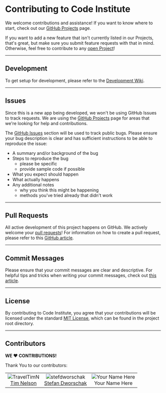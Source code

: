 # Contributing to Code Institute

We welcome contributions and assistance! If you want to know where to start, check out our [GitHub Projects](https://github.com/Code-Institute-Community/ci-hackathon-app/projects?query=is%3Aopen+sort%3Aname-asc) page.

If you want to add a new feature that isn't currently listed in our Projects, that's great, but make sure you submit feature requests with that in mind. Otherwise, feel free to contribute to any [open Project](https://github.com/Code-Institute-Community/ci-hackathon-app/projects?query=is%3Aopen+sort%3Aname-asc)!

---

## Development

To get setup for development, please refer to the [Development Wiki](https://github.com/Code-Institute-Community/ci-hackathon-app/wiki/Development).

---

## Issues

Since this is a new app being developed, we won't be using GitHub Issues to track requests. We are using the [GitHub Projects](https://github.com/Code-Institute-Community/ci-hackathon-app/projects?query=is%3Aopen+sort%3Aname-asc) page for areas that we're looking for help and contributions.

The [GitHub Issues](https://github.com/Code-Institute-Community/ci-hackathon-app/issues?query=is%3Aopen) section will be used to track public bugs. Please ensure your bug description is clear and has sufficient instructions to be able to reproduce the issue:

- A summary and/or background of the bug
- Steps to reproduce the bug
    - please be specific
    - provide sample code if possible
- What you expect should happen
- What actually happens
- Any additional notes
    - why you think this might be happening
    - methods you've tried already that didn't work

---

## Pull Requests

All active development of this project happens on GitHub. We actively welcome your [pull requests](https://github.com/Code-Institute-Community/ci-hackathon-app/pulls)! For information on how to create a pull request, please refer to this [GitHub article](https://help.github.com/articles/creating-a-pull-request).

---

## Commit Messages

Please ensure that your commit messages are clear and descriptive. For helpful tips and tricks when writing your commit messages, check out [this article](https://chris.beams.io/posts/git-commit/).

---

## License

By contributing to Code Institute, you agree that your contributions will be licensed under the standard [MIT License](LICENSE), which can be found in the project root directory.

---

## Contributors

**WE :heart: CONTRIBUTIONS!**

Thank You to our contributors:

||||
|:---:|:---:|:---:|
|![TravelTimN](https://avatars0.githubusercontent.com/u/41592028?s=100)<br>[Tim Nelson](https://github.com/TravelTimN)|![stefdworschak](https://avatars3.githubusercontent.com/u/31205982?s=100)<br>[Stefan Dworschak](https://github.com/stefdworschak)|![Your Name Here](https://avatars0.githubusercontent.com/u/583231?s=100)<br>Your Name Here|
